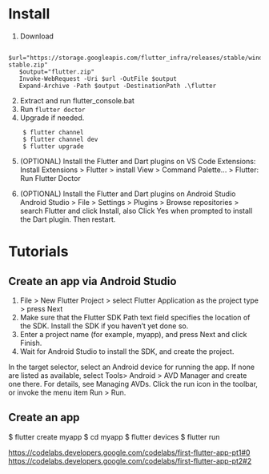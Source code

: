 
# Install
1. Download
```
   $url="https://storage.googleapis.com/flutter_infra/releases/stable/windows/flutter_windows_v1.2.1-stable.zip"
   $output="flutter.zip"
   Invoke-WebRequest -Uri $url -OutFile $output
   Expand-Archive -Path $output -DestinationPath .\flutter
```
2. Extract and run flutter_console.bat
3. Run `flutter doctor`
4. Upgrade if needed.
```
	$ flutter channel
	$ flutter channel dev
	$ flutter upgrade
```
5. (OPTIONAL) Install the Flutter and Dart plugins on VS Code
   Extensions: Install Extensions > Flutter > install
   View > Command Palette... > Flutter: Run Flutter Doctor

6. (OPTIONAL) Install the Flutter and Dart plugins on Android Studio
   Android Studio > File > Settings > Plugins > Browse repositories > search Flutter and click Install, also Click Yes when prompted to install the Dart plugin.
   Then restart.

# Tutorials

## Create an app via Android Studio
1. File > New Flutter Project > select Flutter Application as the project type > press Next
3. Make sure that the Flutter SDK Path text field specifies the location of the SDK. Install the SDK if you haven’t yet done so.
4. Enter a project name (for example, myapp), and press Next and click Finish.
5. Wait for Android Studio to install the SDK, and create the project.

In the target selector, select an Android device for running the app.
If none are listed as available, select Tools> Android > AVD Manager and create one there. For details, see Managing AVDs.
Click the run icon in the toolbar, or invoke the menu item Run > Run.



## Create an app
$ flutter create myapp
$ cd myapp
$ flutter devices
$ flutter run


https://codelabs.developers.google.com/codelabs/first-flutter-app-pt1#0
https://codelabs.developers.google.com/codelabs/first-flutter-app-pt2#2
